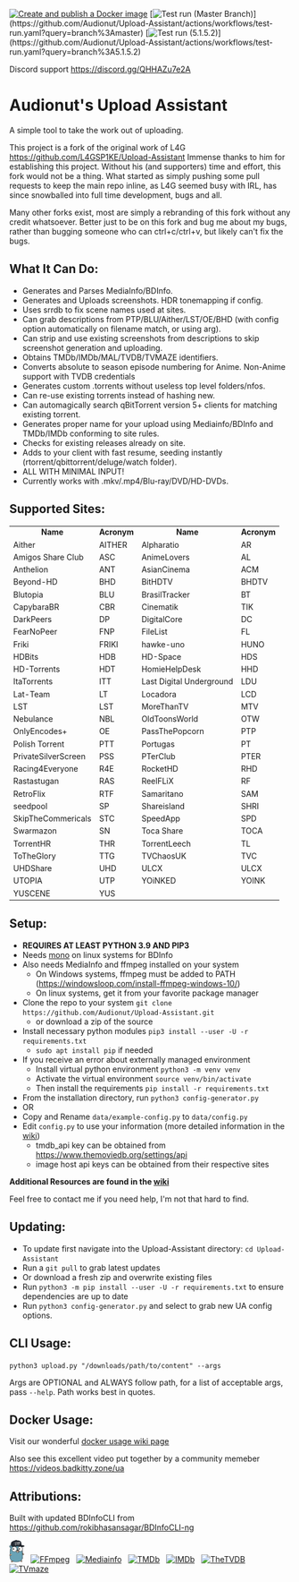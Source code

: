 [![Create and publish a Docker image](https://github.com/Audionut/Upload-Assistant/actions/workflows/docker-image.yml/badge.svg?branch=master)](https://github.com/Audionut/Upload-Assistant/actions/workflows/docker-image.yml) [![Test run (Master Branch)](https://img.shields.io/github/actions/workflow/status/Audionut/Upload-Assistant/test-run.yaml?branch=master&label=Test%20run%20(Master%20Branch%202025-07-04%2006:06%20UTC))](https://github.com/Audionut/Upload-Assistant/actions/workflows/test-run.yaml?query=branch%3Amaster) [![Test run (5.1.5.2)](https://img.shields.io/github/actions/workflow/status/Audionut/Upload-Assistant/test-run.yaml?branch=5.1.5.2&label=Test%20run%20(5.1.5.2%202025-07-19%2014:24%20UTC))](https://github.com/Audionut/Upload-Assistant/actions/workflows/test-run.yaml?query=branch%3A5.1.5.2)

Discord support https://discord.gg/QHHAZu7e2A

# Audionut's Upload Assistant

A simple tool to take the work out of uploading.

This project is a fork of the original work of L4G https://github.com/L4GSP1KE/Upload-Assistant
Immense thanks to him for establishing this project. Without his (and supporters) time and effort, this fork would not be a thing.
What started as simply pushing some pull requests to keep the main repo inline, as L4G seemed busy with IRL, has since snowballed into full time development, bugs and all.

Many other forks exist, most are simply a rebranding of this fork without any credit whatsoever.
Better just to be on this fork and bug me about my bugs, rather than bugging someone who can ctrl+c/ctrl+v, but likely can't fix the bugs.

## What It Can Do:
  - Generates and Parses MediaInfo/BDInfo.
  - Generates and Uploads screenshots. HDR tonemapping if config.
  - Uses srrdb to fix scene names used at sites.
  - Can grab descriptions from PTP/BLU/Aither/LST/OE/BHD (with config option automatically on filename match, or using arg).
  - Can strip and use existing screenshots from descriptions to skip screenshot generation and uploading.
  - Obtains TMDb/IMDb/MAL/TVDB/TVMAZE identifiers.
  - Converts absolute to season episode numbering for Anime. Non-Anime support with TVDB credentials
  - Generates custom .torrents without useless top level folders/nfos.
  - Can re-use existing torrents instead of hashing new.
  - Can automagically search qBitTorrent version 5+ clients for matching existing torrent.
  - Generates proper name for your upload using Mediainfo/BDInfo and TMDb/IMDb conforming to site rules.
  - Checks for existing releases already on site.
  - Adds to your client with fast resume, seeding instantly (rtorrent/qbittorrent/deluge/watch folder).
  - ALL WITH MINIMAL INPUT!
  - Currently works with .mkv/.mp4/Blu-ray/DVD/HD-DVDs.

## Supported Sites:
<table>
  <tr>
    <td align="center"><b>Name</b></td><td align="center"><b>Acronym</b></td>
    <td align="center"><b>Name</b></td><td align="center"><b>Acronym</b></td>
  </tr>
  <tr><td>Aither</td><td>AITHER</td><td>Alpharatio</td><td>AR</td></tr>
  <tr><td>Amigos Share Club</td><td>ASC</td><td>AnimeLovers</td><td>AL</td></tr>
  <tr><td>Anthelion</td><td>ANT</td><td>AsianCinema</td><td>ACM</td></tr>
  <tr><td>Beyond-HD</td><td>BHD</td><td>BitHDTV</td><td>BHDTV</td></tr>
  <tr><td>Blutopia</td><td>BLU</td><td>BrasilTracker</td><td>BT</td></tr>
  <tr><td>CapybaraBR</td><td>CBR</td><td>Cinematik</td><td>TIK</td></tr>
  <tr><td>DarkPeers</td><td>DP</td><td>DigitalCore</td><td>DC</td></tr>
  <tr><td>FearNoPeer</td><td>FNP</td><td>FileList</td><td>FL</td></tr>
  <tr><td>Friki</td><td>FRIKI</td><td>hawke-uno</td><td>HUNO</td></tr>
  <tr><td>HDBits</td><td>HDB</td><td>HD-Space</td><td>HDS</td></tr>
  <tr><td>HD-Torrents</td><td>HDT</td><td>HomieHelpDesk</td><td>HHD</td></tr>
  <tr><td>ItaTorrents</td><td>ITT</td><td>Last Digital Underground</td><td>LDU</td></tr>
  <tr><td>Lat-Team</td><td>LT</td><td>Locadora</td><td>LCD</td></tr>
  <tr><td>LST</td><td>LST</td><td>MoreThanTV</td><td>MTV</td></tr>
  <tr><td>Nebulance</td><td>NBL</td><td>OldToonsWorld</td><td>OTW</td></tr>
  <tr><td>OnlyEncodes+</td><td>OE</td><td>PassThePopcorn</td><td>PTP</td></tr>
  <tr><td>Polish Torrent</td><td>PTT</td><td>Portugas</td><td>PT</td></tr>
  <tr><td>PrivateSilverScreen</td><td>PSS</td><td>PTerClub</td><td>PTER</td></tr>
  <tr><td>Racing4Everyone</td><td>R4E</td><td>RocketHD</td><td>RHD</td></tr>
  <tr><td>Rastastugan</td><td>RAS</td><td>ReelFLiX</td><td>RF</td></tr>
  <tr><td>RetroFlix</td><td>RTF</td><td>Samaritano</td><td>SAM</td></tr>
  <tr><td>seedpool</td><td>SP</td><td>Shareisland</td><td>SHRI</td></tr>
  <tr><td>SkipTheCommericals</td><td>STC</td><td>SpeedApp</td><td>SPD</td></tr>
  <tr><td>Swarmazon</td><td>SN</td><td>Toca Share</td><td>TOCA</td></tr>
  <tr><td>TorrentHR</td><td>THR</td><td>TorrentLeech</td><td>TL</td></tr>
  <tr><td>ToTheGlory</td><td>TTG</td><td>TVChaosUK</td><td>TVC</td></tr>
  <tr><td>UHDShare</td><td>UHD</td><td>ULCX</td><td>ULCX</td></tr>
  <tr><td>UTOPIA</td><td>UTP</td><td>YOiNKED</td><td>YOINK</td></tr>
  <tr><td>YUSCENE</td><td>YUS</td><td></td><td></td></tr>
</table>

## **Setup:**
   - **REQUIRES AT LEAST PYTHON 3.9 AND PIP3**
   - Needs [mono](https://www.mono-project.com/) on linux systems for BDInfo
   - Also needs MediaInfo and ffmpeg installed on your system
      - On Windows systems, ffmpeg must be added to PATH (https://windowsloop.com/install-ffmpeg-windows-10/)
      - On linux systems, get it from your favorite package manager
   - Clone the repo to your system `git clone https://github.com/Audionut/Upload-Assistant.git` 
      - or download a zip of the source
   - Install necessary python modules `pip3 install --user -U -r requirements.txt`
      - `sudo apt install pip` if needed
  - If you receive an error about externally managed environment
      - Install virtual python environment `python3 -m venv venv`
      - Activate the virtual environment `source venv/bin/activate`
      - Then install the requirements `pip install -r requirements.txt`
   - From the installation directory, run `python3 config-generator.py`
   - OR
   - Copy and Rename `data/example-config.py` to `data/config.py`
   - Edit `config.py` to use your information (more detailed information in the [wiki](https://github.com/Audionut/Upload-Assistant/wiki))
      - tmdb_api key can be obtained from https://www.themoviedb.org/settings/api
      - image host api keys can be obtained from their respective sites
     
   **Additional Resources are found in the [wiki](https://github.com/Audionut/Upload-Assistant/wiki)**
   
   Feel free to contact me if you need help, I'm not that hard to find.

## **Updating:**
  - To update first navigate into the Upload-Assistant directory: `cd Upload-Assistant`
  - Run a `git pull` to grab latest updates
  - Or download a fresh zip and overwrite existing files
  - Run `python3 -m pip install --user -U -r requirements.txt` to ensure dependencies are up to date
  - Run `python3 config-generator.py` and select to grab new UA config options.

## **CLI Usage:**
  
  `python3 upload.py "/downloads/path/to/content" --args`
  
  Args are OPTIONAL and ALWAYS follow path, for a list of acceptable args, pass `--help`.
  Path works best in quotes.

## **Docker Usage:**
  Visit our wonderful [docker usage wiki page](https://github.com/Audionut/Upload-Assistant/wiki/Docker)

  Also see this excellent video put together by a community memeber https://videos.badkitty.zone/ua

## **Attributions:**

Built with updated BDInfoCLI from https://github.com/rokibhasansagar/BDInfoCLI-ng

<p>
  <a href="https://github.com/autobrr/mkbrr"><img src="https://github.com/autobrr/mkbrr/blob/main/.github/assets/mkbrr-dark.png?raw=true" alt="mkbrr" height="40px;"></a>&nbsp;&nbsp;
  <a href="https://ffmpeg.org/"><img src="https://i.postimg.cc/xdj3BS7S/FFmpeg-Logo-new-svg.png" alt="FFmpeg" height="40px;"></a>&nbsp;&nbsp;
  <a href="https://mediaarea.net/en/MediaInfo"><img src="https://i.postimg.cc/vTkjXmHh/Media-Info-Logo-svg.png" alt="Mediainfo" height="40px;"></a>&nbsp;&nbsp;
  <a href="https://www.themoviedb.org/"><img src="https://i.postimg.cc/1tpXHx3k/blue-square-2-d537fb228cf3ded904ef09b136fe3fec72548ebc1fea3fbbd1ad9e36364db38b.png" alt="TMDb" height="40px;"></a>&nbsp;&nbsp;
  <a href="https://www.imdb.com/"><img src="https://i.postimg.cc/CLVmvwr1/IMDb-Logo-Rectangle-Gold-CB443386186.png" alt="IMDb" height="40px;"></a>&nbsp;&nbsp;
  <a href="https://thetvdb.com/"><img src="https://i.postimg.cc/Hs1KKqsS/logo1.png" alt="TheTVDB" height="40px;"></a>&nbsp;&nbsp;
  <a href="https://www.tvmaze.com/"><img src="https://i.postimg.cc/2jdRzkJp/tvm-header-logo.png" alt="TVmaze" height="40px"></a>
</p>
